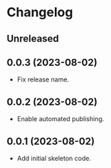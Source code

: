 # Changelog

## Unreleased

## 0.0.3 (2023-08-02)

- Fix release name.

## 0.0.2 (2023-08-02)

- Enable automated publishing.

## 0.0.1 (2023-08-02)

- Add initial skeleton code.
